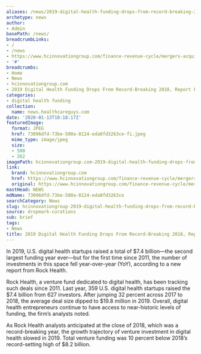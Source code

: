 ```yaml
---
aliases: /news/2019-digital-health-funding-drops-from-record-breaking-2018-report-finds
archetype: news
author:
- Admin
basePath: /news/
breadcrumbLinks:
- /
- /news
- https://www.hcinnovationgroup.com/finance-revenue-cycle/mergers-acquisitions/news/21120650/2019-digital-health-funding-drops-from-recordbreaking-2018-report-finds
- '#'
breadcrumbs:
- Home
- News
- hcinnovationgroup.com
- 2019 Digital Health Funding Drops From Record-Breaking 2018, Report Finds
categories:
- digital health funding
collection:
  name: news.healthcareguys.com
date: '2020-01-13T10:18:17Z'
featuredImage:
  format: JPEG
  href: 73096dfd-73be-500a-8124-eda8fd3263ce-fi.jpeg
  mime_type: image/jpeg
  size:
  - 500
  - 262
imagePath: hcinnovationgroup.com-2019-digital-health-funding-drops-from-record-breaking-2018-report-finds
link:
  brand: hcinnovationgroup.com
  href: https://www.hcinnovationgroup.com/finance-revenue-cycle/mergers-acquisitions/news/21120650/2019-digital-health-funding-drops-from-recordbreaking-2018-report-finds
  original: https://www.hcinnovationgroup.com/finance-revenue-cycle/mergers-acquisitions/news/21120650/2019-digital-health-funding-drops-from-recordbreaking-2018-report-finds
mastHead: NEWS
mdName: 73096dfd-73be-500a-8124-eda8fd3263ce
searchCategory: News
slug: hcinnovationgroup-2019-digital-health-funding-drops-from-record-breaking-2018-report-finds
source: dropmark-curations
sub: brief
tags:
- News
title: 2019 Digital Health Funding Drops From Record-Breaking 2018, Report Finds
---
```


In 2019, U.S. digital health startups raised a total of $7.4 billion—the second largest funding year ever—but for the first time since 2011, the number of investments in this space fell year-over-year (YoY), according to a new report from Rock Health.

Rock Health, a venture fund dedicated to digital health, has been tracking such deals since 2011. Last year, 359 U.S. digital health startups raised the $7.4 billion from 627 investors. After jumping 32 percent across 2017 to 2018, the average deal size dipped to $19.8 million in 2019. Overall, digital health entrepreneurs continue to have access to near-historic levels of funding, the firm’s analysts noted.

As Rock Health analysts anticipated at the close of 2018, which was a record-breaking year, the growth trajectory of venture investment in digital health slowed in 2019. Total venture funding was 10 percent below 2018’s record-setting high of $8.2 billion.